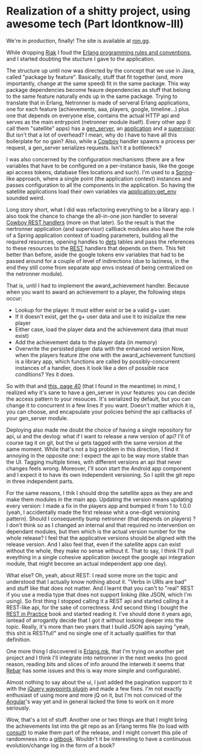 # Realization of a shitty project, using awesome tech (Part Idontknow-III)

We're in production, finally! The site is available at [ron.gg](https://ron.gg).

While dropping [Riak](http://basho.com/riak/) I foud the [Erlang programming rules and conventions](http://www.erlang.se/doc/programming_rules.shtml), and I started doubting the stucture I gave to the application.

The structure up until now was directed by the concept that we use in Java, called "package by feature". Basically, stuff that fit together (and, more importantly, change at the same speed) fit in the same package. This way package dependencies become feaure dependencies as stuff that belong to the same feature naturally ends up in the same package. Trying to translate that in Erlang, Netronner is made of serveral Erlang applications, one for each feature (achievements, aaa, players, google, timeline...) plus one that depends on everyone else, contains the actual HTTP api and serves as the main entrypoint (netronner module itself). Every other app (I call them "satellite" apps) has a [gen_server](http://www.erlang.org/doc/man/gen_server.html), an [application](http://www.erlang.org/doc/man/application.html) and a [supervisor](http://www.erlang.org/doc/man/supervisor.html).
But isn't that a lot of overhead? I mean, why do I have to have all this boilerplate for no gain? Also, while a [Cowboy](https://github.com/ninenines/cowboy/) handler spawns a process per request, a gen_server serializes requests. Isn't it a bottleneck?

I was also concerned by the configuration mechanisms (there are a few variables that have to be configured on a per-instance basis, like the googe api access tokens, database files locations and such). I'm used to a [Spring](http://projects.spring.io/spring-framework/)-like approach, where a single point (the application context) instances and passes configuration to all the components in the application. So having the satellite applications load their own variables via [application:get_env](http://www.erlang.org/doc/apps/kernel/application.html#get_env-1) sounded weird.

Long story short, what I did was refactoring everything to be a library app. I also took the chance to change the all-in-one json handler to several [Cowboy REST handlers](http://ninenines.eu/docs/en/cowboy/HEAD/guide/rest_handlers/) (more on that later). So the result is that the nertronner application (and supervisor) callback modules also have the role of a Spring application context of loading parameters, building all the required resources, opening handles to [dets](http://www.erlang.org/doc/man/dets.html) tables and pass the references to these resources to the [REST](http://en.wikipedia.org/wiki/Representational_state_transfer) handlers that depends on them. This felt better than before, aside the google tokens env variables that had to be passed around for a couple of level of indirections (due to laziness, in the end they still come from separate app envs instead of being centralized on the netronner module).

That is, until I had to implement the award_achievement handler. Because when you want to award an achievement to a player, the following steps occur:
- Lookup for the player. It must either exist or be a valid g+ user.
- If it doesn't exist, get the g+ user data and use it to inizialize the new player
- Either case, load the player data and the achievement data (that must exist)
- Add the achievement data to the player data (in memory)
- Overwrite the persisted player data with the enhanced version
Now, when the players feature (the one with the award_achievement function) is a library app, which functions are called by possibly-concurrent instances of a handler, does it look like a den of possible race conditions? Yes it does.

So with that and [this, page 40](http://ninenines.eu/talks/oscon2012/oscon2012.html) (that I found in the meantime) in mind, I realized why it's sane to have a gen_server in your features: you can decide the access pattern to your resouces. It's serialized by default, but you can change it to concurrent in a few lines if you want. Doesn't matter which it is, you can choose, and encapsulate your policies behind the api callbacks of your gen_server module.

Deploying also made me doubt the choice of having a single repository for api, ui and the devlog: what if I want to release a new version of api? I'll of course tag it on git, but the ui gets tagged with the same version at the same moment. While that's not a big problem in this direction, I find it annoying in the opposite one: I expect the api to be way more stable than the UI. Tagging multiple times, with different versions an api that never changes feels wrong. Moreover, I'll soon start the Android app component and I expect it to have its own independent versioning. So I split the git repo in three independent parts.

For the same reasons, I thik I should drop the satellite apps as they are and make them modules in the main app. Updating the version means updating every version: I made a fix in the players app and bumped it from 1 to 1.0.0 (yeah, I accidentally made the first release whit a one-digit versioning pattern). Should I consequently bump netronner (that depends on players) ? I don't think so as I changed an internal and that required no intervention on dependant modules, but then which is the actual version number for the whole release? I feel that the applicative versions should be aligned with the release version. And I also feel that, even if the satellite apps can exist without the whole, they make no sense without it. That to say, I think I'll pull eveything in a single cohesive application (except the google api integration module, that might become an actual independent app one day).

What else? Oh, yeah, about REST: I read some more on the topic and understood that I actually know nothing about it. "Verbs in URIs are bad" and stuff like that does not matter. And I learnt that you can't to "real" REST if you use a media type that does not support linking (like JSON, which I'm using). So first thing I stopped calling it a REST api and started calling it a REST-like api, for the sake of correctness. And second thing I bought the [REST in Practice](http://restinpractice.com/book/) book and started reading it. I've should done it years ago, isntead of arrogantly decide that I got it without looking deeper into the topic. Really, it's more than two years that I build JSON apis saying "yeah, this shit is RESTful!" and no single one of it actually qualifies for that definition.

One more thing I discovered is [Erlang.mk](https://github.com/ninenines/erlang.mk), that I'm trying on another pet project and I think I'll integrate into netronner in the next weeks (no good reason, reading bits and slices of info around the interweb it seems that [Rebar](https://github.com/rebar/rebar) has some issues and this is way more simple and configurable).

Almost nothing to say about the ui, I just added the pagination support to it with the [jQuery waypoints plugin](http://imakewebthings.com/jquery-waypoints/) and made a few fixes. I'm not exactly enthusiast of using more and more jQ on it, but I'm not conviced of the [Angular](https://angularjs.org/)'s way yet and in general lacked the time to work on it more seriously.

Wow, that's a lot of stuff. Another one or two things are that I might bring the achievements list into the git repo as an Erlang terms file (to load with [consult](http://www.erlang.org/doc/man/file.html#consult-1)) to make them part of the release, and I might convert this pile of randomness into a [gitbook](https://www.gitbook.com/). Wouldn't it be interesting to have a continuous evolution/change log in the form of a book?
